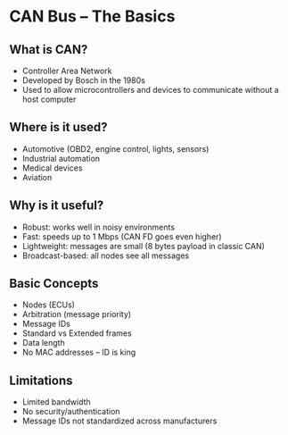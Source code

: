 # CAN Bus – The Basics

## What is CAN?
- Controller Area Network
- Developed by Bosch in the 1980s
- Used to allow microcontrollers and devices to communicate without a host computer

## Where is it used?
- Automotive (OBD2, engine control, lights, sensors)
- Industrial automation
- Medical devices
- Aviation

## Why is it useful?
- Robust: works well in noisy environments
- Fast: speeds up to 1 Mbps (CAN FD goes even higher)
- Lightweight: messages are small (8 bytes payload in classic CAN)
- Broadcast-based: all nodes see all messages

## Basic Concepts
- Nodes (ECUs)
- Arbitration (message priority)
- Message IDs
- Standard vs Extended frames
- Data length
- No MAC addresses – ID is king

## Limitations
- Limited bandwidth
- No security/authentication
- Message IDs not standardized across manufacturers
